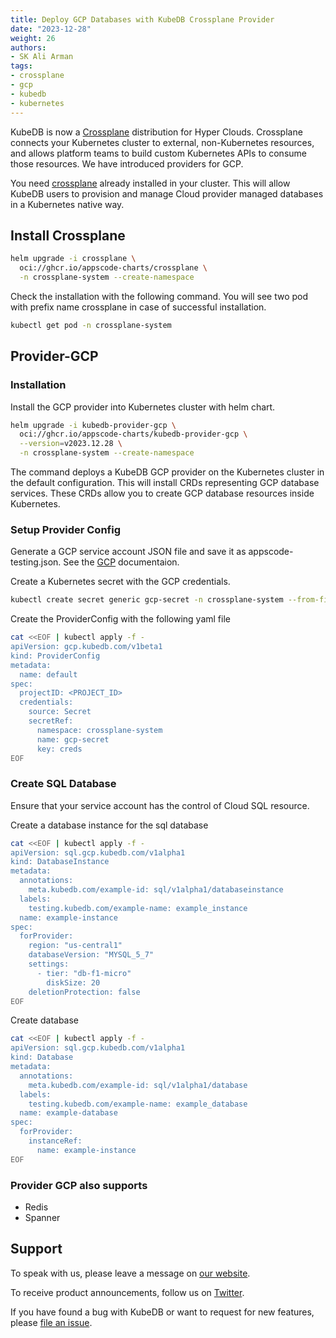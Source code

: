 ```yaml
---
title: Deploy GCP Databases with KubeDB Crossplane Provider
date: "2023-12-28"
weight: 26
authors:
- SK Ali Arman
tags:
- crossplane
- gcp
- kubedb
- kubernetes
---
```


KubeDB is now a [Crossplane](https://www.crossplane.io/) distribution for Hyper Clouds. Crossplane connects your Kubernetes cluster to external, non-Kubernetes resources, and allows platform teams to build custom Kubernetes APIs to consume those resources. We have introduced providers for GCP.

You need [crossplane](https://docs.crossplane.io/v1.14/) already installed in your cluster. This will allow KubeDB users to provision and manage Cloud provider managed databases in a Kubernetes native way.

## Install Crossplane

```bash
helm upgrade -i crossplane \
  oci://ghcr.io/appscode-charts/crossplane \
  -n crossplane-system --create-namespace
```

Check the installation with the following command. You will see two pod with prefix name crossplane in case of successful installation.

```bash
kubectl get pod -n crossplane-system
```

## Provider-GCP

### Installation

Install the GCP provider into Kubernetes cluster with helm chart.

```bash
helm upgrade -i kubedb-provider-gcp \
  oci://ghcr.io/appscode-charts/kubedb-provider-gcp \
  --version=v2023.12.28 \
  -n crossplane-system --create-namespace
```

The command deploys a KubeDB GCP provider on the Kubernetes cluster in the default configuration. This will install CRDs representing GCP database services. These CRDs allow you to create GCP database resources inside Kubernetes.

### Setup Provider Config

Generate a GCP service account JSON file and save it as appscode-testing.json. See the [GCP](https://cloud.google.com/iam/docs/keys-create-delete) documentaion.

Create a Kubernetes secret with the GCP credentials.

```bash
kubectl create secret generic gcp-secret -n crossplane-system --from-file=creds=./appscode-testing.json
```

Create the ProviderConfig with the following yaml file

```bash
cat <<EOF | kubectl apply -f -
apiVersion: gcp.kubedb.com/v1beta1
kind: ProviderConfig
metadata:
  name: default
spec:
  projectID: <PROJECT_ID>
  credentials:
    source: Secret
    secretRef:
      namespace: crossplane-system
      name: gcp-secret
      key: creds
EOF
```

### Create SQL Database

Ensure that your service account has the control of Cloud SQL resource.

Create a database instance for the sql database

```bash
cat <<EOF | kubectl apply -f -
apiVersion: sql.gcp.kubedb.com/v1alpha1
kind: DatabaseInstance
metadata:
  annotations:
    meta.kubedb.com/example-id: sql/v1alpha1/databaseinstance
  labels:
    testing.kubedb.com/example-name: example_instance
  name: example-instance
spec:
  forProvider:
    region: "us-central1"
    databaseVersion: "MYSQL_5_7"
    settings:
      - tier: "db-f1-micro"
        diskSize: 20
    deletionProtection: false
EOF
```

Create database

```bash
cat <<EOF | kubectl apply -f -
apiVersion: sql.gcp.kubedb.com/v1alpha1
kind: Database
metadata:
  annotations:
    meta.kubedb.com/example-id: sql/v1alpha1/database
  labels:
    testing.kubedb.com/example-name: example_database
  name: example-database
spec:
  forProvider:
    instanceRef:
      name: example-instance
EOF
```

### Provider GCP also supports

- Redis
- Spanner

## Support

To speak with us, please leave a message on [our website](https://appscode.com/contact/).

To receive product announcements, follow us on [Twitter](https://twitter.com/KubeDB).

If you have found a bug with KubeDB or want to request for new features, please [file an issue](https://github.com/kubedb/project/issues/new).



